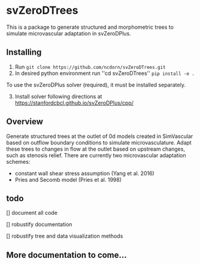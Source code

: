 # svZeroDTrees
This is a package to generate structured and morphometric trees to simulate microvascular adaptation in svZeroDPlus.

## Installing

1. Run `git clone https://github.com/ncdorn/svZeroDTrees.git`
2. In desired python environment run
   ''cd svZeroDTrees''
  `pip install -e .`

To use the svZeroDPlus solver (required), it must be installed separately.

3. Install solver following directions at https://stanfordcbcl.github.io/svZeroDPlus/cpp/

## Overview
Generate structured trees at the outlet of 0d models created in SimVascular based on outflow boundary conditions to simulate microvasculature. Adapt these trees to changes in flow at the outlet based on upstream changes, such as stenosis relief.
There are currently two microvascular adaptation schemes:
* constant wall shear stress assumption (Yang et al. 2016)
* Pries and Secomb model (Pries et al. 1998)

## todo
[] document all code

[] robustify documentation

[] robustify tree and data visualization methods

## More documentation to come...

